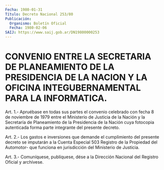```yaml
---
Fecha: 1980-01-31
Título: Decreto Nacional 253/80
Publicación:
  Organismo: Boletín Oficial
  Fecha: 1980-02-06
SAIJ: https://www.saij.gob.ar/DN19800000253
---
```

# CONVENIO ENTRE LA SECRETARIA DE PLANEAMIENTO DE LA PRESIDENCIA DE LA NACION Y LA OFICINA INTEGUBERNAMENTAL PARA LA INFORMATICA.

<a id="1"></a>
Art.  1.-  Apruébase en todas sus partes el convenio celebrado con fecha 8 de noviembre  de  1979  entre el Ministerio de Justicia de la Nación y la Secretaría de Planeamiento  de  la Presidencia de la  Nación  cuya  fotocopia autenticada forma parte integrante  del presente decreto.

<a id="2"></a>
Art.  2.- Los gastos e inversiones que demande el cumplimiento del presente  decreto  se  imputarán  a  la  Cuenta  Especial  503 Registro de la Propiedad del Automotor- que funciona en jurisdicción del Ministerio de Justicia.

<a id="3"></a>
Art. 3.- Comuníquese, publíquese, dése a la Dirección Nacional del Registro Oficial y archívese.